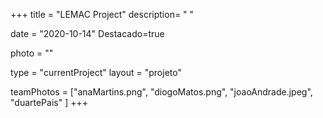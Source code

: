 +++
title = "LEMAC Project"
description= " " 

date = "2020-10-14" 
Destacado=true 

photo = "" 

type = "currentProject" 
layout = "projeto" 

<!-- membros: Ana Martins, Diogo Matos, João Oliveira, Duarte Pais -->
teamPhotos = ["anaMartins.png", "diogoMatos.png", "joaoAndrade.jpeg", "duartePais" ] 
+++